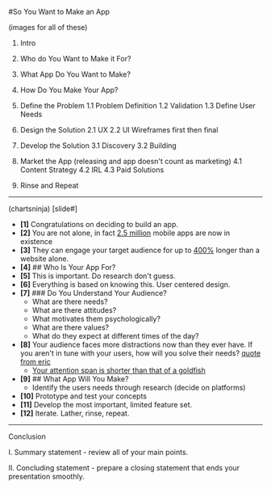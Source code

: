 #So You Want to Make an App

(images for all of these)

1. Intro
2. Who do You Want to Make it For?
3. What App Do You Want to Make?
4. How Do You Make Your App?

1. Define the Problem
  1.1 Problem Definition
  1.2 Validation
  1.3 Define User Needs
2. Design the Solution
  2.1 UX
  2.2 UI
  Wireframes first then final
3. Develop the Solution
  3.1 Discovery
  3.2 Building
4. Market the App (releasing and app doesn't count as marketing)
  4.1 Content Strategy
  4.2 IRL
  4.3 Paid Solutions
5. Rinse and Repeat

---
(chartsninja)
[slide#]

* **[1]** Congratulations on deciding to build an app.
* **[2]** You are not alone, in fact [2.5 million]() mobile apps are now in existence
* **[3]** They can engage your target audience for up to [400%](https://blog.newrelic.com/2014/02/11/mobile-apps-mobile-site-engagement/) longer than a website alone. 
* **[4]** ## Who Is Your App For?  
* **[5]** This is important. Do research don't guess.
* **[6]** Everything is based on knowing this. User centered design.
* **[7]** ### Do You Understand Your Audience?  
    * What are there needs?
    * What are there attitudes?
    * What motivates them psychologically?
    * What are there values?
    * What do they expect at different times of the day?
* **[8]** Your audience faces more distractions now than they ever have. If you aren't in tune with your users, how will you solve their needs? [quote from eric](http://techcrunch.com/2010/08/04/schmidt-data/)
    * [Your attention span is shorter than that of a goldfish](http://www.nydailynews.com/life-style/health/human-attention-span-shorter-goldfish-study-article-1.2223541)
* **[9]** ## What App Will You Make?
    * Identify the users needs through research (decide on platforms)
* **[10]** Prototype and test your concepts
* **[11]** Develop the most important, limited feature set.
* **[12]** Iterate. Lather, rinse, repeat.

---

Conclusion

I. Summary statement - review all of your main points.



II. Concluding statement - prepare a closing statement that ends your presentation smoothly.








